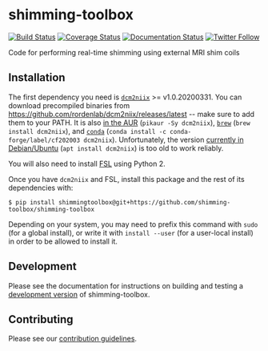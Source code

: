 # shimming-toolbox

 [![Build Status](https://github.com/shimming-toolbox/shimming-toolbox/workflows/CI-Tests/badge.svg?branch=master)](https://github.com/shimming-toolbox/shimming-toolbox/actions?query=workflow%3ACI-Tests+branch%3Amaster) [![Coverage Status](https://coveralls.io/repos/github/shimming-toolbox/shimming-toolbox/badge.svg?branch=master)](https://coveralls.io/github/shimming-toolbox/shimming-toolbox?branch=master) [![Documentation Status](https://readthedocs.org/projects/shimming-toolbox-py/badge/?version=latest)](https://shimming-toolbox.org/en/latest/)
 [![Twitter Follow](https://img.shields.io/twitter/follow/shimmingtoolbox.svg?style=social&label=Follow)](https://twitter.com/shimmingtoolbox)


Code for performing real-time shimming using external MRI shim coils

## Installation

The first dependency you need is [`dcm2niix`](https://github.com/rordenlab/dcm2niix) >= v1.0.20200331.
You can download precompiled binaries from https://github.com/rordenlab/dcm2niix/releases/latest -- make
sure to add them to your PATH.
It is also [in the AUR](https://aur.archlinux.org/packages/dcm2niix/) (`pikaur -Sy dcm2niix`),
[`brew`](https://github.com/Homebrew/homebrew-core/blob/master/Formula/dcm2niix.rb) (`brew install dcm2niix`),
and [`conda`](https://anaconda.org/conda-forge/dcm2niix) (`conda install -c conda-forge/label/cf202003 dcm2niix`).
Unfortunately, the version [currently in Debian/Ubuntu](https://packages.ubuntu.com/eoan/dcm2niix) (`apt install dcm2niix`) is too old to work reliably.

You will also need to install [FSL](https://fsl.fmrib.ox.ac.uk/fsl/fslwiki/FslInstallation) using Python 2.

Once you have `dcm2niix` and FSL, install this package and the rest of its dependencies with:

```
$ pip install shimmingtoolbox@git+https://github.com/shimming-toolbox/shimming-toolbox
```

Depending on your system, you may need to prefix this command with `sudo` (for a global install),
or write it with `install --user` (for a user-local install) in order to be allowed to install it.

## Development

Please see the documentation for instructions on building and testing a [development version](https://shimming-toolbox.org/en/latest/getting_started/installation.html) of shimming-toolbox.

## Contributing

Please see our [contribution guidelines](https://shimming-toolbox.org/en/latest/contributing/CONTRIBUTING.html#).
